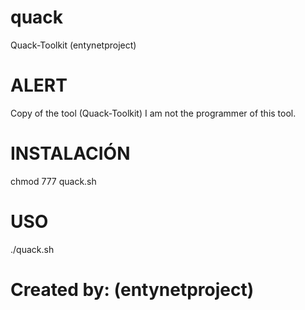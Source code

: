 # quack
Quack-Toolkit (entynetproject)
# ALERT
Copy of the tool (Quack-Toolkit) I am not the programmer of this tool.
# INSTALACIÓN
chmod 777 quack.sh
# USO
./quack.sh
# Created by: (entynetproject)
